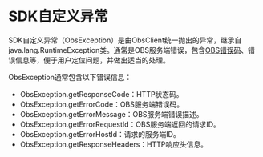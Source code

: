 # SDK自定义异常<a name="obs_21_2005"></a>

SDK自定义异常（ObsException）是由ObsClient统一抛出的异常，继承自java.lang.RuntimeException类。通常是OBS服务端错误，包含[OBS错误码](OBS服务端错误码.md)、错误信息等，便于用户定位问题，并做出适当的处理。

ObsException通常包含以下错误信息：

-   ObsException.getResponseCode：HTTP状态码。
-   ObsException.getErrorCode：OBS服务端错误码。
-   ObsException.getErrorMessage：OBS服务端错误描述。
-   ObsException.getErrorRequestId：OBS服务端返回的请求ID。
-   ObsException.getErrorHostId：请求的服务端ID。
-   ObsException.getResponseHeaders：HTTP响应头信息。

